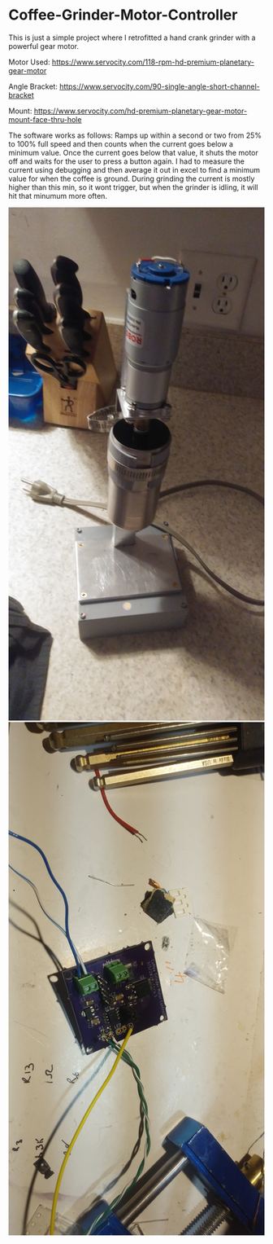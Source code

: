 # Coffee-Grinder-Motor-Controller

This is just a simple project where I retrofitted a hand crank grinder with a powerful gear motor.

Motor Used: https://www.servocity.com/118-rpm-hd-premium-planetary-gear-motor

Angle Bracket: https://www.servocity.com/90-single-angle-short-channel-bracket

Mount: https://www.servocity.com/hd-premium-planetary-gear-motor-mount-face-thru-hole

The software works as follows: Ramps up within a second or two from 25% to 100% full speed and then counts when the current goes below a minimum value. Once the current goes below that value, it shuts the motor off and waits for the user to press a button again. I had to measure the current using debugging and then average it out in excel to find a minimum value for when the coffee is ground.  During grinding the current is mostly higher than this min, so it wont trigger, but when the grinder is idling, it will hit that minumum more often. 

![alt text](https://raw.githubusercontent.com/chrissavage2300/Coffee-Grinder-Motor-Controller/master/photos/20200422_190338%5B2%5D.jpg)
![alt text](https://raw.githubusercontent.com/chrissavage2300/Coffee-Grinder-Motor-Controller/master/photos/20200422_184211%5B1%5D.jpg)

